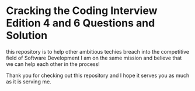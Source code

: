 # Cracking the Coding Interview Edition 4 and 6 Questions and Solution

this repository is to help other ambitious techies breach into the competitive field of Software Development
I am on the same mission and believe that we can help each other in the process!

Thank you for checking out this repository and I hope it serves you as much as it is serving me.
